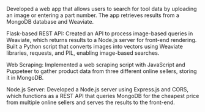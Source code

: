 Developed a web app that allows users to search for tool data by uploading an image or entering a part number. The app retrieves results from a MongoDB database and Weaviate.

Flask-based REST API: Created an API to process image-based queries in Weaviate, which returns results to a Node.js server for front-end rendering. Built a Python script that converts images into vectors using Weaviate libraries, requests, and PIL, enabling image-based searches.

Web Scraping: Implemented a web scraping script with JavaScript and Puppeteer to gather product data from three different online sellers, storing it in MongoDB.

Node.js Server: Developed a Node.js server using Express.js and CORS, which functions as a REST API that queries MongoDB for the cheapest price from multiple online sellers and serves the results to the front-end.
